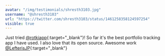 ```yaml
---
avatar: "/img/testimonials/shresth3103.jpg"
username: "@shresth3103"
url: "https://twitter.com/shresth3103/status/1461258358124597254"
visible: true
---
```


Just tried [@rotkiapp](https://twitter.com/rotkiapp){:target="_blank"}! So far it's the best portfolio tracking app I have used. I also love that its open source. Awesome work [@LefterisJP](https://twitter.com/LefterisJP){:target="_blank"}
